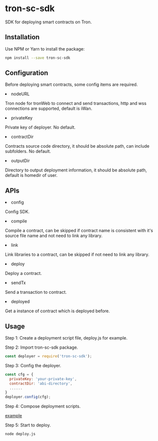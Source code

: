 tron-sc-sdk
========

SDK for deploying smart contracts on Tron.

## Installation
Use NPM or Yarn to install the package:
```bash
npm install --save tron-sc-sdk
```
## Configuration

Before deploying smart contracts, some config items are required.

<li>nodeURL</li>

Tron node for tronWeb to connect and send transactions, http and wss connections are supported, default is iWan.

<li>privateKey</li>

Private key of deployer. No default.

<li>contractDir</li>

Contracts source code directory, it should be absolute path, can include subfolders. No default.

<li>outputDir</li>

Directory to output deployment information, it should be absolute path, default is homedir of user.

## APIs

<li>config</li>

Config SDK. 

<li>compile</li>

Compile a contract, can be skipped if contract name is consistent with it's source file name and not need to link any library.

<li>link</li>

Link libraries to a contract, can be skipped if not need to link any library.

<li>deploy</li>

Deploy a contract.

<li>sendTx</li>

Send a transaction to contract.

<li>deployed</li>

Get a instance of contract which is deployed before.

## Usage

Step 1: Create a deployment script file, deploy.js for example.

Step 2: Import tron-sc-sdk package.

```javascript
const deployer = require('tron-sc-sdk');
```

Step 3: Config the deployer.

```javascript
const cfg = {
  privateKey: 'your-private-key',
  contractDir: 'abi-directory',
  ......
}
deployer.config(cfg);
```
Step 4: Compose deployment scripts.

[example](https://github.com/zhwir/tron-sc-sdk/blob/master/example/deploy.js)

Step 5: Start to deploy.

```bash
node deploy.js
```